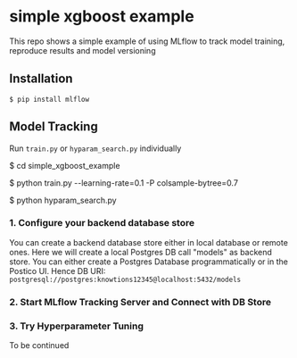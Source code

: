 # simple xgboost example
This repo shows a simple example of using MLflow to track model training, reproduce results and model versioning

## Installation

`$ pip install mlflow`

## Model Tracking

Run `train.py` or `hyparam_search.py` individually

$ cd simple_xgboost_example

$ python train.py --learning-rate=0.1 -P colsample-bytree=0.7

$ python hyparam_search.py


### 1. Configure your backend database store

You can create a backend database store either in local database or remote ones. Here we will create a local Postgres DB call "models" as backend store. 
You can either create a Postgres Database programmatically or in the Postico UI. Hence DB URI:
`postgresql://postgres:knowtions12345@localhost:5432/models`


### 2. Start MLflow Tracking Server and Connect with DB Store


### 3. Try Hyperparameter Tuning


To be continued
